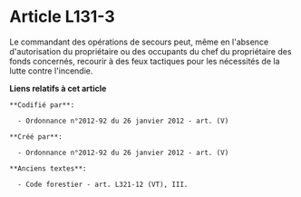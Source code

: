 # Article L131-3

Le commandant des opérations de secours peut, même en l'absence d'autorisation du propriétaire ou des occupants du chef du
propriétaire des fonds concernés, recourir à des feux tactiques pour les nécessités de la lutte contre l'incendie.

**Liens relatifs à cet article**

	**Codifié par**:

	  - Ordonnance n°2012-92 du 26 janvier 2012 - art. (V)

	**Créé par**:

	  - Ordonnance n°2012-92 du 26 janvier 2012 - art. (V)

	**Anciens textes**:

	  - Code forestier - art. L321-12 (VT), III.
